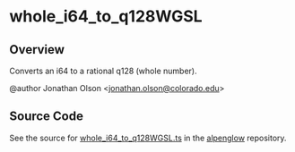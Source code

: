 # whole_i64_to_q128WGSL

## Overview

Converts an i64 to a rational q128 (whole number).

@author Jonathan Olson &lt;jonathan.olson@colorado.edu&gt;



## Source Code

See the source for [whole_i64_to_q128WGSL.ts](https://github.com/phetsims/alpenglow/blob/main/js/webgpu/wgsl/math/whole_i64_to_q128WGSL.ts) in the [alpenglow](https://github.com/phetsims/alpenglow) repository.
